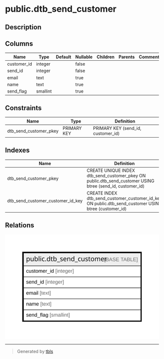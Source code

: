 # public.dtb_send_customer

## Description

## Columns

| Name | Type | Default | Nullable | Children | Parents | Comment |
| ---- | ---- | ------- | -------- | -------- | ------- | ------- |
| customer_id | integer |  | false |  |  |  |
| send_id | integer |  | false |  |  |  |
| email | text |  | true |  |  |  |
| name | text |  | true |  |  |  |
| send_flag | smallint |  | true |  |  |  |

## Constraints

| Name | Type | Definition |
| ---- | ---- | ---------- |
| dtb_send_customer_pkey | PRIMARY KEY | PRIMARY KEY (send_id, customer_id) |

## Indexes

| Name | Definition |
| ---- | ---------- |
| dtb_send_customer_pkey | CREATE UNIQUE INDEX dtb_send_customer_pkey ON public.dtb_send_customer USING btree (send_id, customer_id) |
| dtb_send_customer_customer_id_key | CREATE INDEX dtb_send_customer_customer_id_key ON public.dtb_send_customer USING btree (customer_id) |

## Relations

![er](public.dtb_send_customer.svg)

---

> Generated by [tbls](https://github.com/k1LoW/tbls)
